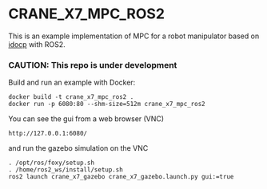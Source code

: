 # CRANE_X7_MPC_ROS2

This is an example implementation of MPC for a robot manipulator based on [idocp](https://github.com/mayataka/idocp) with ROS2.

### CAUTION: This repo is under development


Build and run an example with Docker:
```
docker build -t crane_x7_mpc_ros2 .
docker run -p 6080:80 --shm-size=512m crane_x7_mpc_ros2
```
You can see the gui from a web browser (VNC)
```
http://127.0.0.1:6080/
```
and run the gazebo simulation on the VNC
```
. /opt/ros/foxy/setup.sh
. /home/ros2_ws/install/setup.sh
ros2 launch crane_x7_gazebo crane_x7_gazebo.launch.py gui:=true
```
